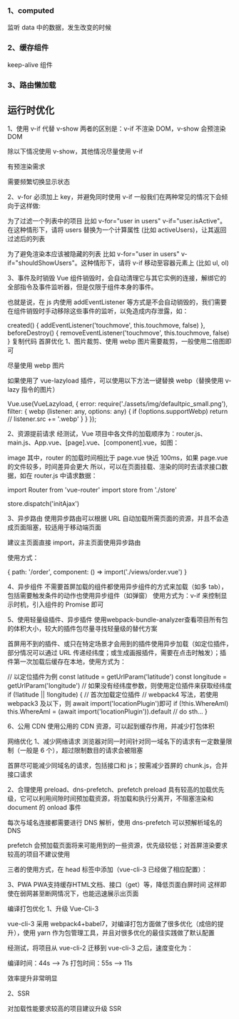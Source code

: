 ### 1、computed

监听 data 中的数据，发生改变的时候

### 2、缓存组件

keep-alive 组件

### 3、路由懒加载

## 运行时优化

1、使用 v-if 代替 v-show
两者的区别是：v-if 不渲染 DOM，v-show 会预渲染 DOM

除以下情况使用 v-show，其他情况尽量使用 v-if

有预渲染需求

需要频繁切换显示状态

2、v-for 必须加上 key，并避免同时使用 v-if
一般我们在两种常见的情况下会倾向于这样做:

为了过滤一个列表中的项目 比如 v-for="user in users" v-if="user.isActive"。在这种情形下，请将 users 替换为一个计算属性 (比如 activeUsers)，让其返回过滤后的列表

为了避免渲染本应该被隐藏的列表 比如 v-for="user in users" v-if="shouldShowUsers"。这种情形下，请将 v-if 移动至容器元素上 (比如 ul, ol)

3、事件及时销毁
Vue 组件销毁时，会自动清理它与其它实例的连接，解绑它的全部指令及事件监听器，但是仅限于组件本身的事件。

也就是说，在 js 内使用 addEventListener 等方式是不会自动销毁的，我们需要在组件销毁时手动移除这些事件的监听，以免造成内存泄露，如：

created() {
addEventListener('touchmove', this.touchmove, false)
},
beforeDestroy() {
removeEventListener('touchmove', this.touchmove, false)
}
复制代码
首屏优化
1、图片裁剪、使用 webp
图片需要裁剪，一般使用二倍图即可

尽量使用 webp 图片

如果使用了 vue-lazyload 插件，可以使用以下方法一键替换 webp（替换使用 v-lazy 指令的图片）

Vue.use(VueLazyload, {
error: require('./assets/img/defaultpic_small.png'),
filter: {
webp (listener: any, options: any) {
if (!options.supportWebp) return
// listener.src += '.webp'
}
}
});
 
2、资源提前请求
经测试，Vue 项目中各文件的加载顺序为：router.js、main.js、App.vue、[page].vue、[component].vue，如图：

image
其中，router 的加载时间相比于 page.vue 快近 100ms，如果 page.vue 的文件较多，时间差异会更大 所以，可以在页面挂载、渲染的同时去请求接口数据，如在 router.js 中请求数据：

import Router from 'vue-router'
import store from './store'

store.dispatch('initAjax')
 
3、异步路由
使用异步路由可以根据 URL 自动加载所需页面的资源，并且不会造成页面阻塞，较适用于移动端页面

建议主页面直接 import，非主页面使用异步路由

使用方式：

{
path: '/order',
component: () => import('./views/order.vue')
}
 
4、异步组件
不需要首屏加载的组件都使用异步组件的方式来加载（如多 tab），包括需要触发条件的动作也使用异步组件（如弹窗） 使用方式为：v-if 来控制显示时机，引入组件的 Promise 即可

<template>
  <div>
    <HellowWorld v-if="showHello" />
  </div>
</template>
<script>
export default {
  components: { HellowWorld: () => import('../components/HelloWorld.vue') },
  data() {
    return {
      showHello: false
    }
  },
  methods: {
    initAsync() {
      addEventListener('scroll', (e) => {
        if (scrollY > 100) {
          this.showHello = true
        }
      })
    }
  }
}
</script>
 
5、使用轻量级插件、异步插件
使用webpack-bundle-analyzer查看项目所有包的体积大小，较大的插件包尽量寻找轻量级的替代方案

首屏用不到的插件、或只在特定场景才会用到的插件使用异步加载（如定位插件，部分情况可以通过 URL 传递经纬度；或生成画报插件，需要在点击时触发）；插件第一次加载后缓存在本地，使用方式为：

// 以定位插件为例
const latitude = getUrlParam('latitude')
const longitude = getUrlParam('longitude')
// 如果没有经纬度参数，则使用定位插件来获取经纬度
if (!latitude || !longitude) {
// 首次加载定位插件
// webpack4 写法，若使用 webpack3 及以下，则 await import('locationPlugin')即可
if (!this.WhereAmI) this.WhereAmI = (await import('locationPlugin')).default
// do sth...
}
 
6、公用 CDN
使用公用的 CDN 资源，可以起到缓存作用，并减少打包体积

网络优化
1、减少网络请求
浏览器对同一时间针对同一域名下的请求有一定数量限制（一般是 6 个），超过限制数目的请求会被阻塞

首屏尽可能减少同域名的请求，包括接口和 js；按需减少首屏的 chunk.js，合并接口请求

2、合理使用 preload、dns-prefetch、prefetch
preload 具有较高的加载优先级，它可以利用间隙时间预加载资源，将加载和执行分离开，不阻塞渲染和 document 的 onload 事件

每次与域名连接都需要进行 DNS 解析，使用 dns-prefetch 可以预解析域名的 DNS

prefetch 会预加载页面将来可能用到的一些资源，优先级较低；对首屏渲染要求较高的项目不建议使用

三者的使用方式，在 head 标签中添加（vue-cli-3 已经做了相应配置）：

<head>
  <meta charset="utf-8" />
  <meta http-equiv="X-UA-Compatible" content="IE=edge" />
  <meta name="viewport" content="width=device-width,initial-scale=1" />
  <link rel="icon" href="/dist/favicon.ico" />
  <!-- dns-prefetch写法 -->
  <link rel="dns-prefetch" href="//www.dpfile.com" />
  <title>md-config</title>
  <!-- preload写法，as属性必须 -->
  <link href="/dist/css/app.52dd885e.css" rel="preload" as="style" />
  <link href="/dist/js/app.05faf3b5.js" rel="preload" as="script" />
  <link href="/dist/js/chunk-vendors.04343b1f.js" rel="preload" as="script" />
  <!-- prefetch写法 -->
  <link href="/dist/js/chunk-vendors.04343b1f.js" rel="prefetch" />
</head>
 
3、PWA
PWA支持缓存HTML文档、接口（get）等，降低页面白屏时间 这样即使在弱网甚至断网情况下，也能迅速展示出页面

编译打包优化
1、升级 Vue-Cli-3

vue-cli-3 采用 webpack4+babel7，对编译打包方面做了很多优化（成倍的提升），使用 yarn 作为包管理工具，并且对很多优化的最佳实践做了默认配置

经测试，将项目从 vue-cli-2 迁移到 vue-cli-3 之后，速度变化为：

编译时间：44s --> 7s 打包时间：55s --> 11s

效率提升非常明显

2、SSR

对加载性能要求较高的项目建议升级 SSR
